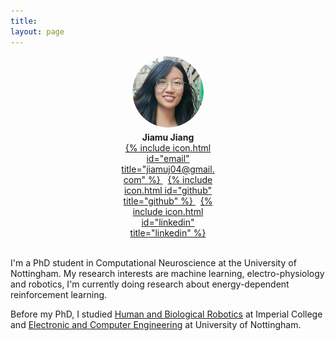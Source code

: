 ```yaml
---
title: 
layout: page
---
```


<div style="margin: auto; width: 30%">
  	<img src="/images/profile.png" style="display:block; margin-left:auto; margin-right:auto; border-radius:50%; width:75%;">
  <h4 style="text-align:center; margin-top:5%; margin-bottom:0%;">
    Jiamu Jiang
  </h4>
  <p style="text-align:center; margin:0%;">
    <a href="">
      {% include icon.html id="email" title="jiamuj04@gmail.com" %}
    </a>
    &nbsp;
    <a href="https://github.com/jiajia-404">
      {% include icon.html id="github" title="github" %}
    </a>
    &nbsp;
    <a href="https://www.linkedin.com/in/jiamu-j-6b107516a/">
      {% include icon.html id="linkedin" title="linkedin" %}
    </a>
  </p>
</div>
<br style="line-height:10%;">

I'm a PhD student in Computational Neuroscience at the University of Nottingham. My research interests are machine learning, electro-physiology and robotics, I'm currently doing research about energy-dependent reinforcement learning.

Before my PhD, I studied [Human and Biological Robotics](https://www.imperial.ac.uk/study/pg/bioengineering/human-and-biological-robotics-msc/) at Imperial College and [Electronic and Computer Engineering](https://www.nottingham.ac.uk/ugstudy/course/Electronic-and-Computer-Engineering-BEng) at University of Nottingham.
